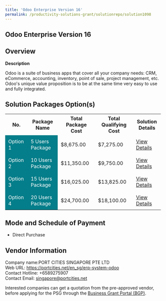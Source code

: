 ```yaml
---
title: 'Odoo Enterprise Version 16'
permalink: /productivity-solutions-grant/solutionrepo/solution1098
---
```


## Odoo Enterprise Version 16

## Overview

**Description**

Odoo is a suite of business apps that cover all your company needs: CRM, eCommerce, accounting, inventory, point of sale, project management, etc. Odoo's unique value proposition is to be at the same time very easy to use and fully integrated.

## Solution Packages Option(s)

<table>
<tr>
<th><b>No.</b></th>
<th><b>Package Name</b></th>
<th><b>Total Package Cost</b></th>
<th><b>Total Qualifying Cost</b></th>
<th><b>Solution Details</b></th>
</tr>
<tr>
<td style='padding: 10px; background-color: #037E8A; color: #FFFFFF;'>Option 1</td>
<td style='padding: 10px; background-color: #037E8A; color: #FFFFFF;'>5 Users Package</td>
<td style='padding: 10px;'>$8,675.00</td>
<td style='padding: 10px;'>$7,275.00</td>
<td style='padding: 10px;'><a href='/images/psg/Port_Cities_OdooEnterprise_Desensitised_Part1.pdf' target='_blank'>View Details</a></td>
</tr>
<tr>
<td style='padding: 10px; background-color: #037E8A; color: #FFFFFF;'>Option 2</td>
<td style='padding: 10px; background-color: #037E8A; color: #FFFFFF;'>10 Users Package</td>
<td style='padding: 10px;'>$11,350.00</td>
<td style='padding: 10px;'>$9,750.00</td>
<td style='padding: 10px;'><a href='/images/psg/Port_Cities_OdooEnterprise_Desensitised_Part2.pdf' target='_blank'>View Details</a></td>
</tr>
<tr>
<td style='padding: 10px; background-color: #037E8A; color: #FFFFFF;'>Option 3</td>
<td style='padding: 10px; background-color: #037E8A; color: #FFFFFF;'>15 Users Package</td>
<td style='padding: 10px;'>$16,025.00</td>
<td style='padding: 10px;'>$13,825.00</td>
<td style='padding: 10px;'><a href='/images/psg/Port_Cities_OdooEnterprise_Desensitised_Part3.pdf' target='_blank'>View Details</a></td>
</tr>
<tr>
<td style='padding: 10px; background-color: #037E8A; color: #FFFFFF;'>Option 4</td>
<td style='padding: 10px; background-color: #037E8A; color: #FFFFFF;'>20 Users Package</td>
<td style='padding: 10px;'>$24,700.00</td>
<td style='padding: 10px;'>$18,100.00</td>
<td style='padding: 10px;'><a href='/images/psg/Port_Cities_OdooEnterprise_Desensitised_Part4.pdf' target='_blank'>View Details</a></td>
</tr>
</table>

## Mode and Schedule of Payment

 - Direct Purchase

## Vendor Information

 Company name:PORT CITIES SINGAPORE PTE LTD<br>Web URL: https://portcities.net/en_sg/erp-system-odoo <br>Contact Hotline: +6589275907<br>Contact Email: singapore@portcities.net 

Interested companies can get a quotation from the pre-approved vendor, before applying for the PSG through the <a href='https://www.businessgrants.gov.sg/' target='_blank' rel='noopener'>Business Grant Portal (BGP)</a>.

<script src="/jquery/resize-tables.js"></script>

